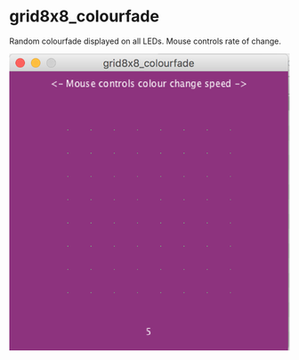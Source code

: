 # grid8x8_colourfade

Random colourfade displayed on all LEDs. Mouse controls rate of change.

![grid8x8_colourfade display](./grid8x8_colourfade.png)
